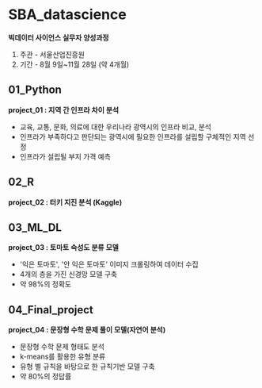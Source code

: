 # SBA_datascience
**빅데이터 사이언스 실무자 양성과정**
 1. 주관 - 서울산업진흥원
 2. 기간 - 8월 9일~11월 28일 (약 4개월)

## 01_Python
 **project_01  : 지역 간 인프라 차이 분석**
  * 교육, 교통, 문화, 의료에 대한 우리나라 광역시의 인프라 비교, 분석
  * 인프라가 부족하다고 판단되는 광역시에 필요한 인프라를 설립할 구체적인 지역 선정
  * 인프라가 설립될 부지 가격 예측
## 02_R
 **project_02  : 터키 지진 분석 (Kaggle)**
## 03_ML_DL
 **project_03  : 토마토 숙성도 분류 모델**
  * '익은 토마토', '안 익은 토마토' 이미지 크롤링하여 데이터 수집
  * 4개의 층을 가진 신경망 모델 구축
  * 약 98%의 정확도
## 04_Final_project
 **project_04  : 문장형 수학 문제 풀이 모델(자연어 분석)**
  * 문장형 수학 문제 형태도 분석
  * k-means를 활용한 유형 분류
  * 유형 별 규칙을 바탕으로 한 규칙기반 모델 구축
  * 약 80%의 정답률
